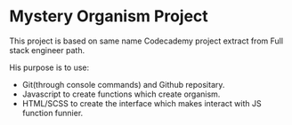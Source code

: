 Mystery Organism Project
========================

This project is based on same name Codecademy project extract from Full stack engineer path.

His purpose is to use:
- Git(through console commands) and Github repositary. 
- Javascript to create functions which create organism.
- HTML/SCSS to create the interface which makes interact with JS function funnier. 

